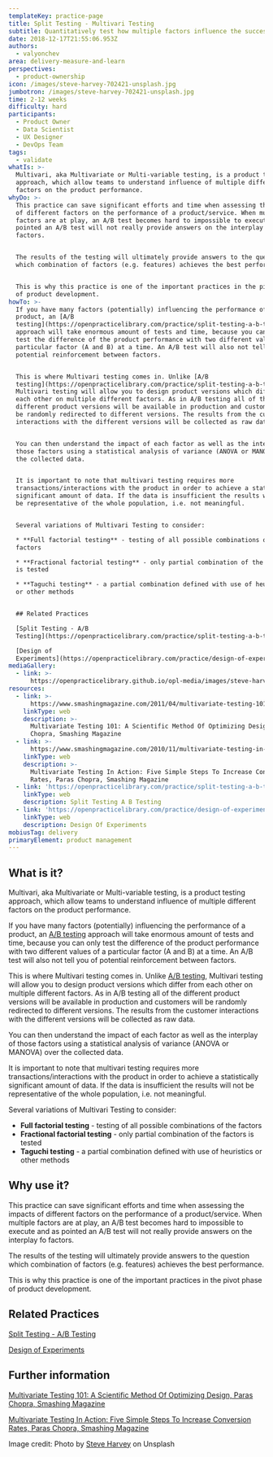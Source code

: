```yaml
---
templateKey: practice-page
title: Split Testing - Multivari Testing
subtitle: Quantitatively test how multiple factors influence the success of a design
date: 2018-12-17T21:55:06.953Z
authors:
  - valyonchev
area: delivery-measure-and-learn
perspectives:
  - product-ownership
icon: /images/steve-harvey-702421-unsplash.jpg
jumbotron: /images/steve-harvey-702421-unsplash.jpg
time: 2-12 weeks
difficulty: hard
participants:
  - Product Owner
  - Data Scientist
  - UX Designer
  - DevOps Team
tags:
  - validate
whatIs: >-
  Multivari, aka Multivariate or Multi-variable testing, is a product testing
  approach, which allow teams to understand influence of multiple different
  factors on the product performance.
whyDo: >-
  This practice can save significant efforts and time when assessing the impacts
  of different factors on the performance of a product/service. When multiple
  factors are at play, an A/B test becomes hard to impossible to execute and as
  pointed an A/B test will not really provide answers on the interplay fo
  factors.


  The results of the testing will ultimately provide answers to the question
  which combination of factors (e.g. features) achieves the best performance.


  This is why this practice is one of the important practices in the pivot phase
  of product development.
howTo: >-
  If you have many factors (potentially) influencing the performance of a
  product, an [A/B
  testing](https://openpracticelibrary.com/practice/split-testing-a-b-testing/)
  approach will take enormous amount of tests and time, because you can only
  test the difference of the product performance with two different values of a
  particular factor (A and B) at a time. An A/B test will also not tell you of
  potential reinforcement between factors.


  This is where Multivari testing comes in. Unlike [A/B
  testing](https://openpracticelibrary.com/practice/split-testing-a-b-testing/),
  Multivari testing will allow you to design product versions which differ from
  each other on multiple different factors. As in A/B testing all of the
  different product versions will be available in production and customers will
  be randomly redirected to different versions. The results from the customer
  interactions with the different versions will be collected as raw data.


  You can then understand the impact of each factor as well as the interplay of
  those factors using a statistical analysis of variance (ANOVA or MANOVA) over
  the collected data.


  It is important to note that multivari testing requires more
  transactions/interactions with the product in order to achieve a statistically
  significant amount of data. If the data is insufficient the results will not
  be representative of the whole population, i.e. not meaningful. 


  Several variations of Multivari Testing to consider:

  * **Full factorial testing** - testing of all possible combinations of the
  factors

  * **Fractional factorial testing** - only partial combination of the factors
  is tested

  * **Taguchi testing** - a partial combination defined with use of heuristics
  or other methods


  ## Related Practices

  [Split Testing - A/B
  Testing](https://openpracticelibrary.com/practice/split-testing-a-b-testing/)

  [Design of
  Experiments](https://openpracticelibrary.com/practice/design-of-experiments/)
mediaGallery:
  - link: >-
      https://openpracticelibrary.github.io/opl-media/images/steve-harvey-702421-unsplash.jpg
resources:
  - link: >-
      https://www.smashingmagazine.com/2011/04/multivariate-testing-101-a-scientific-method-of-optimizing-design/
    linkType: web
    description: >-
      Multivariate Testing 101: A Scientific Method Of Optimizing Design, Paras
      Chopra, Smashing Magazine 
  - link: >-
      https://www.smashingmagazine.com/2010/11/multivariate-testing-in-action-five-simple-steps-to-increase-conversion-rates/
    linkType: web
    description: >-
      Multivariate Testing In Action: Five Simple Steps To Increase Conversion
      Rates, Paras Chopra, Smashing Magazine
  - link: 'https://openpracticelibrary.com/practice/split-testing-a-b-testing/'
    linkType: web
    description: Split Testing A B Testing
  - link: 'https://openpracticelibrary.com/practice/design-of-experiments/'
    linkType: web
    description: Design Of Experiments
mobiusTag: delivery
primaryElement: product management
---
```

## What is it?

Multivari, aka Multivariate or Multi-variable testing, is a product testing approach, which allow teams to understand influence of multiple different factors on the product performance.

If you have many factors (potentially) influencing the performance of a product, an [A/B testing](https://openpracticelibrary.com/practice/split-testing-a-b-testing/) approach will take enormous amount of tests and time, because you can only test the difference of the product performance with two different values of a particular factor (A and B) at a time. An A/B test will also not tell you of potential reinforcement between factors.

This is where Multivari testing comes in. Unlike [A/B testing](https://openpracticelibrary.com/practice/split-testing-a-b-testing/), Multivari testing will allow you to design product versions which differ from each other on multiple different factors. As in A/B testing all of the different product versions will be available in production and customers will be randomly redirected to different versions. The results from the customer interactions with the different versions will be collected as raw data.

You can then understand the impact of each factor as well as the interplay of those factors using a statistical analysis of variance (ANOVA or MANOVA) over the collected data.

It is important to note that multivari testing requires more transactions/interactions with the product in order to achieve a statistically significant amount of data. If the data is insufficient the results will not be representative of the whole population, i.e. not meaningful.

Several variations of Multivari Testing to consider:

- **Full factorial testing** - testing of all possible combinations of the factors
- **Fractional factorial testing** - only partial combination of the factors is tested
- **Taguchi testing** - a partial combination defined with use of heuristics or other methods

## Why use it?

This practice can save significant efforts and time when assessing the impacts of different factors on the performance of a product/service. When multiple factors are at play, an A/B test becomes hard to impossible to execute and as pointed an A/B test will not really provide answers on the interplay fo factors.

The results of the testing will ultimately provide answers to the question which combination of factors (e.g. features) achieves the best performance.

This is why this practice is one of the important practices in the pivot phase of product development.

## Related Practices

[Split Testing - A/B Testing](https://openpracticelibrary.com/practice/split-testing-a-b-testing/)

[Design of Experiments](https://openpracticelibrary.com/practice/design-of-experiments/)

## Further information

[Multivariate Testing 101: A Scientific Method Of Optimizing Design, Paras Chopra, Smashing Magazine ](https://www.smashingmagazine.com/2011/04/multivariate-testing-101-a-scientific-method-of-optimizing-design/)

[Multivariate Testing In Action: Five Simple Steps To Increase Conversion Rates, Paras Chopra, Smashing Magazine](https://www.smashingmagazine.com/2010/11/multivariate-testing-in-action-five-simple-steps-to-increase-conversion-rates/)

Image credit: Photo by [Steve Harvey](https://unsplash.com/photos/kV7S3tyvKa8) on Unsplash
